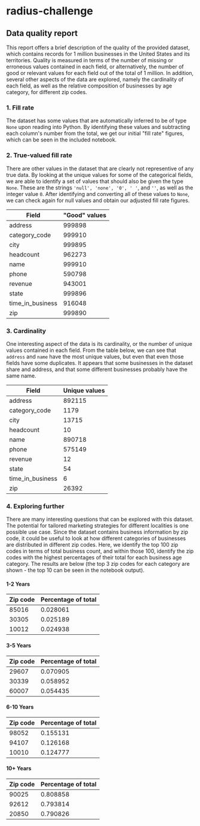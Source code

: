 # radius-challenge

## Data quality report

This report offers a brief description of the quality of the provided dataset, which contains records for 1 million businesses in the United States and its territories. Quality is measured in terms of the number of missing or erroneous values contained in each field, or alternatively, the number of good or relevant values for each field out of the total of 1 million. In addition, several other aspects of the data are explored, namely the cardinality of each field, as well as the relative composition of businesses by age category, for different zip codes.

### 1. Fill rate

The dataset has some values that are automatically inferred to be of type `None` upon reading into Python. By identifying these values and subtracting each column's number from the total, we get our initial "fill rate" figures, which can be seen in the included notebook.

### 2. True-valued fill rate

There are other values in the dataset that are clearly not representive of any true data. By looking at the unique values for some of the categorical fields, we are able to identify a set of values that should also be given the type `None`. These are the strings `'null', 'none', '0', ' '`, and `''`, as well as the integer value `0`. After identifying and converting all of these values to `None`, we can check again for null values and obtain our adjusted fill rate figures.

| Field            | "Good" values |
|------------------|--------|
| address          | 999898 |
| category_code    | 999910 |
| city             | 999895 |
| headcount        | 962273 |
| name             | 999910 |
| phone            | 590798 |
| revenue          | 943001 |
| state            | 999896 |
| time_in_business | 916048 |
| zip              | 999890 |

### 3. Cardinality

One interesting aspect of the data is its cardinality, or the number of unique values contained in each field. From the table below, we can see that `address` and `name` have the most unique values, but even that even those fields have some duplicates. It appears that some businesses in the dataset share and address, and that some different businesses probably have the same name.

| Field            | Unique values |
|------------------|--------|
| address          | 892115 |
| category_code    | 1179   |
| city             | 13715  |
| headcount        | 10     |
| name             | 890718 |
| phone            | 575149 |
| revenue          | 12     |
| state            | 54     |
| time_in_business | 6      |
| zip              | 26392  |

### 4. Exploring further

There are many interesting questions that can be explored with this dataset. The potential for tailored marketing strategies for different localities is one possible use case. Since the dataset contains business information by zip code, it could be useful to look at how different categories of businesses are distributed in different zip codes. Here, we identify the top 100 zip codes in terms of total business count, and within those 100, identify the zip codes with the highest percentages of their total for each business age category. The results are below (the top 3 zip codes for each category are shown - the top 10 can be seen in the notebook output).

#### 1-2 Years

| Zip code            | Percentage of total |
|------------------|--------|
| 85016    | 0.028061  |
| 30305    | 0.025189  |
| 10012    | 0.024938  |

#### 3-5 Years

| Zip code            | Percentage of total |
|------------------|--------|
| 29607 |   0.070905 |
| 30339 |   0.058952 |
| 60007 |   0.054435 |

#### 6-10 Years

| Zip code            | Percentage of total |
|------------------|--------|
| 98052 |   0.155131 |
| 94107 |   0.126168 |
| 10010 |   0.124777 |

#### 10+ Years

| Zip code            | Percentage of total |
|------------------|--------|
| 90025 |   0.808858 |
| 92612 |   0.793814 |
| 20850 |   0.790826 |

